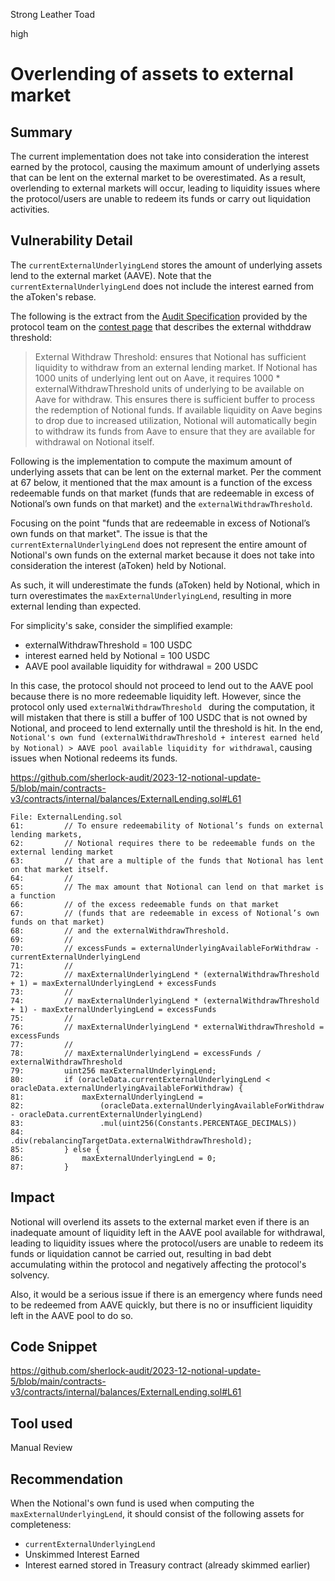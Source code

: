 Strong Leather Toad

high

# Overlending of assets to external market

## Summary

The current implementation does not take into consideration the interest earned by the protocol, causing the maximum amount of underlying assets that can be lent on the external market to be overestimated. As a result, overlending to external markets will occur, leading to liquidity issues where the protocol/users are unable to redeem its funds or carry out liquidation activities.

## Vulnerability Detail

 The `currentExternalUnderlyingLend` stores the amount of underlying assets lend to the external market (AAVE). Note that the `currentExternalUnderlyingLend` does not include the interest earned from the aToken's rebase.

The following is the extract from the [Audit Specification](https://docs.google.com/document/d/1-2iaTM8lBaurrfItOJRRveHnwKq1lEWGnewrEfXMzrI/edit) provided by the protocol team on the [contest page](https://audits.sherlock.xyz/contests/142) that describes the external withddraw threshold:

> External Withdraw Threshold: ensures that Notional has sufficient liquidity to withdraw from an external lending market. If Notional has 1000 units of underlying lent out on Aave, it requires 1000 * externalWithdrawThreshold units of underlying to be available on Aave for withdraw. This ensures there is sufficient buffer to process the redemption of Notional funds. If available liquidity on Aave begins to drop due to increased utilization, Notional will automatically begin to withdraw its funds from Aave to ensure that they are available for withdrawal on Notional itself.

Following is the implementation to compute the maximum amount of underlying assets that can be lent on the external market. Per the comment at 67 below, it mentioned that the max amount is a function of the excess redeemable funds on that market (funds that are redeemable in excess of Notional’s own funds on that market) and the `externalWithdrawThreshold`.

Focusing on the point "funds that are redeemable in excess of Notional’s own funds on that market". The issue is that the `currentExternalUnderlyingLend` does not represent the entire amount of Notional's own funds on the external market because it does not take into consideration the interest (aToken) held by Notional.

As such, it will underestimate the funds (aToken) held by Notional, which in turn overestimates the `maxExternalUnderlyingLend`, resulting in more external lending than expected.

For simplicity's sake, consider the simplified example:

- externalWithdrawThreshold = 100 USDC
- interest earned held by Notional = 100 USDC
- AAVE pool available liquidity for withdrawal = 200 USDC

In this case, the protocol should not proceed to lend out to the AAVE pool because there is no more redeemable liquidity left. However, since the protocol only used `externalWithdrawThreshold ` during the computation, it will mistaken that there is still a buffer of 100 USDC that is not owned by Notional, and proceed to lend externally until the threshold is hit. In the end, `Notional's own fund (externalWithdrawThreshold + interest earned held by Notional) > AAVE pool available liquidity for withdrawal`, causing issues when Notional redeems its funds.

https://github.com/sherlock-audit/2023-12-notional-update-5/blob/main/contracts-v3/contracts/internal/balances/ExternalLending.sol#L61

```solidity
File: ExternalLending.sol
61:         // To ensure redeemability of Notional’s funds on external lending markets,
62:         // Notional requires there to be redeemable funds on the external lending market
63:         // that are a multiple of the funds that Notional has lent on that market itself.
64:         //
65:         // The max amount that Notional can lend on that market is a function
66:         // of the excess redeemable funds on that market
67:         // (funds that are redeemable in excess of Notional’s own funds on that market)
68:         // and the externalWithdrawThreshold.
69:         //
70:         // excessFunds = externalUnderlyingAvailableForWithdraw - currentExternalUnderlyingLend
71:         //
72:         // maxExternalUnderlyingLend * (externalWithdrawThreshold + 1) = maxExternalUnderlyingLend + excessFunds
73:         //
74:         // maxExternalUnderlyingLend * (externalWithdrawThreshold + 1) - maxExternalUnderlyingLend = excessFunds
75:         //
76:         // maxExternalUnderlyingLend * externalWithdrawThreshold = excessFunds
77:         //
78:         // maxExternalUnderlyingLend = excessFunds / externalWithdrawThreshold
79:         uint256 maxExternalUnderlyingLend;
80:         if (oracleData.currentExternalUnderlyingLend < oracleData.externalUnderlyingAvailableForWithdraw) {
81:             maxExternalUnderlyingLend =
82:                 (oracleData.externalUnderlyingAvailableForWithdraw - oracleData.currentExternalUnderlyingLend)
83:                 .mul(uint256(Constants.PERCENTAGE_DECIMALS))
84:                 .div(rebalancingTargetData.externalWithdrawThreshold);
85:         } else {
86:             maxExternalUnderlyingLend = 0;
87:         }
```

## Impact

Notional will overlend its assets to the external market even if there is an inadequate amount of liquidity left in the AAVE pool available for withdrawal, leading to liquidity issues where the protocol/users are unable to redeem its funds or liquidation cannot be carried out, resulting in bad debt accumulating within the protocol and negatively affecting the protocol's solvency.

Also, it would be a serious issue if there is an emergency where funds need to be redeemed from AAVE quickly, but there is no or insufficient liquidity left in the AAVE pool to do so.

## Code Snippet

https://github.com/sherlock-audit/2023-12-notional-update-5/blob/main/contracts-v3/contracts/internal/balances/ExternalLending.sol#L61

## Tool used

Manual Review

## Recommendation

When the Notional's own fund is used when computing the `maxExternalUnderlyingLend`, it should consist of the following assets for completeness:

- `currentExternalUnderlyingLend`
- Unskimmed Interest Earned
- Interest earned stored in Treasury contract (already skimmed earlier)